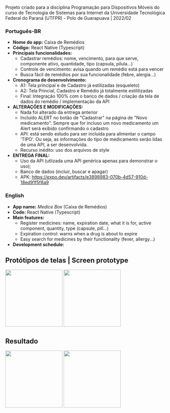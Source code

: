 Projeto criado para a disciplina Programação para Dispositivos Móveis do curso de Tecnologia de Sistemas para Internet da Universidade Tecnológica Federal do Paraná (UTFPR) - Polo de Guarapuava | 2022/02

### Português-BR
- **Nome do app:** Caixa de Remédios
- **Código:** React Native (Typescript)
- **Principais funcionalidades:** 
    * Cadastrar remédios: nome, vencimento, para que serve, componente ativo, quantidade, tipo (capsula, pílula...)
    * Controle de vencimento: avisa quando um remédio está para vencer
    * Busca fácil de remédios por sua funcionalidade (febre, alergia...)
- **Cronograma de desenvolvimento:** 
    * A1: Tela principal e de Cadastro já estilizadas (esqueleto)
    * A2: Tela Princial, Cadastro e Remédio já totalmente estililizadas
    * Final: Integração 100% com o banco de dados / criação da tela de dados do remédio / implementação da API
- **ALTERAÇÕES E MODIFICAÇÕES:**
    * Nada foi alterado da entrega anterior
    * Incluído ALERT no botão de "Cadastrar" na página de "Novo medicamento". Sempre que for incluso um novo medicamento um Alert será exibido confirmando o cadastro
    * API: está sendo estudo para ser incluída para alimentar o campo 'TIPO'. Ou seja, as informações do tipo de medicamento serão lidas de uma API, a ser desenvolvida. 
    * Recurso inédito: uso dos arquivos de style
- **ENTREGA FINAL:**
    * Uso da API (utlizada uma API genérica apenas para demonstrar o uso);
    * Banco de dados (incluir, buscar e apagar)
    * APK: https://expo.dev/artifacts/e3898983-070b-4d57-910d-18ed91f5f8a9


### English
- **App name:**  *Medice Box* (Caixa de Remédios)
- **Code:** React Native (Typescript)
- **Main features:**
    * Register medicines: name, expiration date, what it is for, active component, quantity, type (capsule, pill...)
    * Expiration control: warns when a drug is about to expire
    * Easy search for medicines by their functionality (fever, allergy...)
- **Development schedule:**



## Protótipos de telas | Screen prototype

<img height="180em" src="https://uploaddeimagens.com.br/images/004/257/750/full/logo_peq.png"/>
<img height="180em" src="https://uploaddeimagens.com.br/images/004/257/747/full/tela.jpg"/>


## Resultado

<img height="180em" src="https://uploaddeimagens.com.br/images/004/257/745/full/tela_1.jpg"/>
<img height="180em" src="https://uploaddeimagens.com.br/images/004/257/743/full/tela_2.jpg"/>